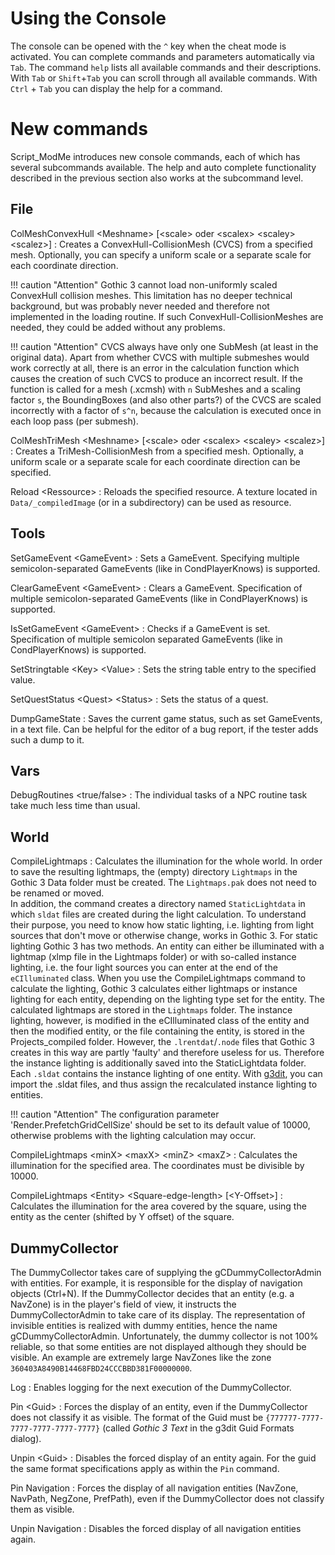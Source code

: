 # Using the Console
The console can be opened with the `^` key when the cheat mode is activated. You can complete commands and parameters automatically via `Tab`. The command `help` lists all available commands and their descriptions.
With `Tab` or `Shift`+`Tab` you can scroll through all available commands.
With `Ctrl` + `Tab` you can display the help for a command.


# New commands
Script_ModMe introduces new console commands, each of which has several subcommands available. The help and auto complete functionality described in the previous section also works at the subcommand level.

## File
ColMeshConvexHull &lt;Meshname> [&lt;scale> oder &lt;scalex> &lt;scaley> &lt;scalez>]
: Creates a ConvexHull-CollisionMesh (CVCS) from a specified mesh. Optionally, you can specify a uniform scale or a separate scale for each coordinate direction.

!!! caution "Attention"
	Gothic 3 cannot load non-uniformly scaled ConvexHull collision meshes. This limitation has no deeper technical background, but was probably never needed and therefore not implemented in the loading routine. If such ConvexHull-CollisionMeshes are needed, they could be added without any problems.

!!! caution "Attention"
	CVCS always have only one SubMesh (at least in the original data). Apart from whether CVCS with multiple submeshes would work correctly at all, there is an error in the calculation function which causes the creation of such CVCS to produce an incorrect result. If the function is called for a mesh (.xcmsh) with `n` SubMeshes and a scaling factor `s`, the BoundingBoxes (and also other parts?) of the CVCS are scaled incorrectly with a factor of `s^n`, because the calculation is executed once in each loop pass (per submesh).

ColMeshTriMesh &lt;Meshname> [&lt;scale> oder &lt;scalex> &lt;scaley> &lt;scalez>]
: Creates a TriMesh-CollisionMesh from a specified mesh. Optionally, a uniform scale or a separate scale for each coordinate direction can be specified.

Reload &lt;Ressource>
: Reloads the specified resource.
A texture located in `Data/_compiledImage` (or in a subdirectory) can be used as resource.

## Tools
SetGameEvent &lt;GameEvent>
: Sets a GameEvent. Specifying multiple semicolon-separated GameEvents (like in CondPlayerKnows) is supported.

ClearGameEvent &lt;GameEvent>
: Clears a GameEvent. Specification of multiple semicolon-separated GameEvents (like in CondPlayerKnows) is supported.

IsSetGameEvent &lt;GameEvent>
: Checks if a GameEvent is set. Specification of multiple semicolon separated GameEvents (like in CondPlayerKnows) is supported.

SetStringtable &lt;Key> &lt;Value>
: Sets the string table entry to the specified value.

SetQuestStatus &lt;Quest> &lt;Status>
: Sets the status of a quest.

DumpGameState
: Saves the current game status, such as set GameEvents, in a text file. Can be helpful for the editor of a bug report, if the tester adds such a dump to it.

## Vars
DebugRoutines &lt;true/false>
: The individual tasks of a NPC routine task take much less time than usual.

## World
CompileLightmaps
: Calculates the illumination for the whole world. In order to save the resulting lightmaps, the (empty) directory `Lightmaps` in the Gothic 3 Data folder must be created. The `Lightmaps.pak` does not need to be renamed or moved.
	<br>In addition, the command creates a directory named `StaticLightdata` in which `sldat` files are created during the light calculation. To understand their purpose, you need to know how static lighting, i.e. lighting from light sources that don't move or otherwise change, works in Gothic 3.
	For static lighting Gothic 3 has two methods. An entity can either be illuminated with a lightmap (xlmp file in the Lightmaps folder) or with so-called instance lighting, i.e. the four light sources you can enter at the end of the `eCIlluminated` class.
	When you use the CompileLightmaps command to calculate the lighting, Gothic 3 calculates either lightmaps or instance lighting for each entity, depending on the lighting type set for the entity. The calculated lightmaps are stored in the `Lightmaps` folder.
	The instance lighting, however, is modified in the eCIlluminated class of the entity and then the modified entity, or the file containing the entity, is stored in the Projects_compiled folder. However, the `.lrentdat`/`.node` files that Gothic 3 creates in this way are partly 'faulty' and therefore useless for us.
	Therefore the instance lighting is additionally saved into the StaticLightdata folder. Each `.sldat` contains the instance lighting of one entity. With [g3dit](https://forum.worldofplayers.de/forum/threads/1330059-Tool-g3dit-Weltdaten-Editor), you can import the .sldat files, and thus assign the recalculated instance lighting to entities.

!!! caution "Attention"
	The configuration parameter 'Render.PrefetchGridCellSize' should be set to its default value of 10000, otherwise problems with the lighting calculation may occur.

CompileLightmaps &lt;minX> &lt;maxX> &lt;minZ> &lt;maxZ>
: Calculates the illumination for the specified area. The coordinates must be divisible by 10000.

CompileLightmaps &lt;Entity> &lt;Square-edge-length> [&lt;Y-Offset>]
: Calculates the illumination for the area covered by the square, using the entity as the center (shifted by Y offset) of the square.

## DummyCollector
The DummyCollector takes care of supplying the gCDummyCollectorAdmin with entities. For example, it is responsible for the display of navigation objects (Ctrl+N).
If the DummyCollector decides that an entity (e.g. a NavZone) is in the player's field of view, it instructs the DummyCollectorAdmin to take care of its display.
The representation of invisible entities is realized with dummy entities, hence the name gCDummyCollectorAdmin.
Unfortunately, the dummy collector is not 100% reliable, so that some entities are not displayed although they should be visible. An example are extremely large NavZones like the zone `360403A8490B14468FBD24CCCBBD381F00000000`.

Log
: Enables logging for the next execution of the DummyCollector.

Pin &lt;Guid>
:	Forces the display of an entity, even if the DummyCollector does not classify it as visible.
	The format of the Guid must be `{777777-7777-7777-7777-7777-7777}` (called *Gothic 3 Text* in the g3dit Guid Formats dialog).

Unpin &lt;Guid>
: Disables the forced display of an entity again.
	For the guid the same format specifications apply as within the `Pin` command.

Pin Navigation
: Forces the display of all navigation entities (NavZone, NavPath, NegZone, PrefPath), even if the DummyCollector does not classify them as visible.

Unpin Navigation
: Disables the forced display of all navigation entities again.